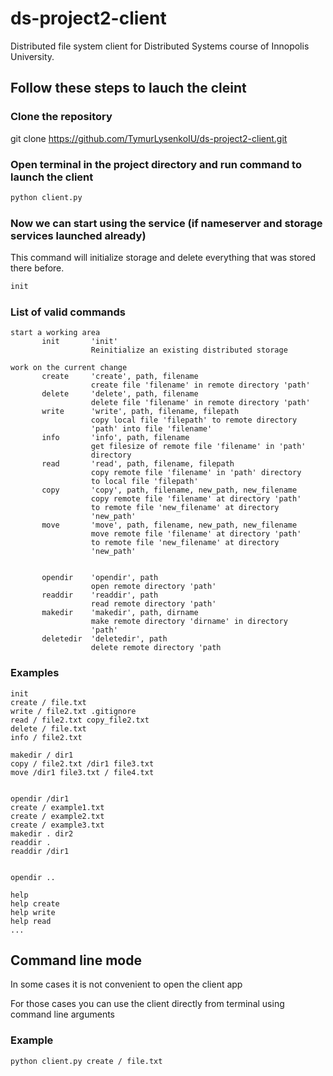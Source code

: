 # ds-project2-client
Distributed file system client for Distributed Systems course of Innopolis University.


## Follow these steps to lauch the cleint

### Clone the repository

git clone https://github.com/TymurLysenkoIU/ds-project2-client.git

### Open terminal in the project directory and run command to launch the client

```python
python client.py
```

### Now we can start using the service (if nameserver and storage services launched already)

This command will initialize storage and delete everything that was stored there before.
```python
init
```

### List of valid commands



```
start a working area
       init       'init'   
                  Reinitialize an existing distributed storage
    
work on the current change
       create     'create', path, filename
                  create file 'filename' in remote directory 'path'
       delete     'delete', path, filename
                  delete file 'filename' in remote directory 'path'
       write      'write', path, filename, filepath
                  copy local file 'filepath' to remote directory
                  'path' into file 'filename'
       info       'info', path, filename
                  get filesize of remote file 'filename' in 'path'
                  directory
       read       'read', path, filename, filepath
                  copy remote file 'filename' in 'path' directory
                  to local file 'filepath'
       copy       'copy', path, filename, new_path, new_filename
                  copy remote file 'filename' at directory 'path'
                  to remote file 'new_filename' at directory 
                  'new_path'
       move       'move', path, filename, new_path, new_filename
                  move remote file 'filename' at directory 'path'
                  to remote file 'new_filename' at directory 
                  'new_path'
                  
       
       opendir    'opendir', path
                  open remote directory 'path'
       readdir    'readdir', path
                  read remote directory 'path'
       makedir    'makedir', path, dirname
                  make remote directory 'dirname' in directory 
                  'path'
       deletedir  'deletedir', path
                  delete remote directory 'path

```

### Examples 

```
init
create / file.txt
write / file2.txt .gitignore
read / file2.txt copy_file2.txt
delete / file.txt
info / file2.txt

makedir / dir1
copy / file2.txt /dir1 file3.txt
move /dir1 file3.txt / file4.txt


opendir /dir1
create / example1.txt
create / example2.txt
create / example3.txt
makedir . dir2
readdir .
readdir /dir1


opendir ..

help
help create
help write
help read
...
```


## Command line mode

In some cases it is not convenient to open the client app

For those cases you can use the client directly from terminal using command line arguments

### Example

```
python client.py create / file.txt
```
